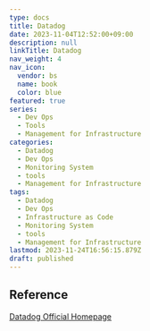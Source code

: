 ```yaml
---
type: docs
title: Datadog
date: 2023-11-04T12:52:00+09:00
description: null
linkTitle: Datadog
nav_weight: 4
nav_icon:
  vendor: bs
  name: book
  color: blue
featured: true
series:
  - Dev Ops
  - Tools
  - Management for Infrastructure
categories:
  - Datadog
  - Dev Ops
  - Monitoring System
  - tools
  - Management for Infrastructure
tags:
  - Datadog
  - Dev Ops
  - Infrastructure as Code
  - Monitoring System
  - tools
  - Management for Infrastructure
lastmod: 2023-11-24T16:56:15.879Z
draft: published
---
```


## Reference

[Datadog Official Homepage](https://www.datadoghq.com/)
